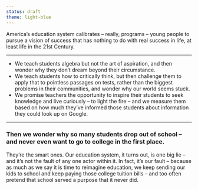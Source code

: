 ```yaml
---
status: draft
theme: light-blue
---
```


America’s education system calibrates – really, programs – young people to pursue a vision of success that has nothing to do with real success in life, at least life in the 21st Century.

* * *

- We teach students algebra but not the art of aspiration, and then wonder why they don’t dream beyond their circumstance.
- We teach students how to critically think, but then challenge them to apply that to pointless passages on tests, rather than the biggest problems in their communities, and wonder why our world seems stuck.
- We promise teachers the opportunity to inspire their students to seek knowledge and live curiously – to light the fire – and we measure them based on how much they’ve informed those students about information they could look up on Google.

* * *

### Then we wonder why so many students drop out of school – and never even want to go to college in the first place.

They’re the smart ones. Our education system, it turns out, is one big lie – and it’s not the fault of any one actor within it. In fact, it’s our fault – because as much as we say it is time to reimagine education, we keep sending our kids to school and keep paying those college tuition bills – and too often pretend that school served a purpose that it never did.
